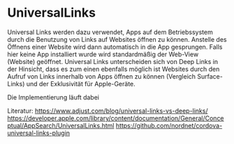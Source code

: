 # UniversalLinks

Universal Links werden dazu verwendet, Apps auf dem Betriebssystem durch die Benutzung von Links auf Websites öffnen zu können.
Anstelle des Öffnens einer Website wird dann automatisch in die App gesprungen. Falls hier keine App installiert wurde wird standardmäßig der Web-View (Website) geöffnet.
Universal Links unterscheiden sich von Deep Links in der Hinsicht, dass es zum einen ebenfalls möglich ist Websites durch den Aufruf von Links innerhalb von Apps öffnen zu können (Vergleich Surface-Links) und der Exklusivität für Apple-Geräte.

Die Implementierung läuft dabei

Literatur: 
https://www.adjust.com/blog/universal-links-vs-deep-links/
https://developer.apple.com/library/content/documentation/General/Conceptual/AppSearch/UniversalLinks.html
https://github.com/nordnet/cordova-universal-links-plugin
